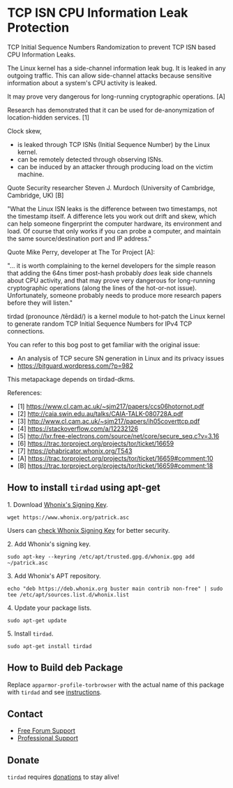 # TCP ISN CPU Information Leak Protection #

TCP Initial Sequence Numbers Randomization to prevent TCP ISN based CPU
Information Leaks.

The Linux kernel has a side-channel information leak bug.
It is leaked in any outgoing traffic.
This can allow side-channel attacks because sensitive information about
a system's CPU activity is leaked.

It may prove very dangerous for long-running cryptographic operations. [A]

Research has demonstrated that it can be used for de-anonymization of
location-hidden services. [1]

Clock skew,

- is leaked through TCP ISNs (Initial Sequence Number) by the Linux kernel.
- can be remotely detected through observing ISNs.
- can be induced by an attacker through producing load on the victim machine.

Quote Security researcher Steven J. Murdoch
(University of Cambridge, Cambridge, UK) [B]

"What the Linux ISN leaks is the difference between two timestamps, not the
timestamp itself. A difference lets you work out drift and skew, which can
help someone fingerprint the computer hardware, its environment and load. Of
course that only works if you can probe a computer, and maintain the same
source/destination port and IP address."

Quote Mike Perry, developer at The Tor Project [A]:

"... it is worth complaining to the kernel developers for the simple
reason that adding the 64ns timer post-hash probably *does* leak side channels
about CPU activity, and that may prove very dangerous for long-running
cryptographic operations (along the lines of the hot-or-not issue).
Unfortunately, someone probably needs to produce more research papers before
they will listen."

tirdad (pronounce /tērdäd/) is a kernel module to hot-patch the Linux kernel
to generate random TCP Initial Sequence Numbers for IPv4 TCP connections.

You can refer to this bog post to get familiar with the original issue:

- An analysis of TCP secure SN generation in Linux and its privacy issues
- https://bitguard.wordpress.com/?p=982

This metapackage depends on tirdad-dkms.

References:

- [1]​ https://www.cl.cam.ac.uk/~sjm217/papers/ccs06hotornot.pdf
- [2]​ http://caia.swin.edu.au/talks/CAIA-TALK-080728A.pdf
- [3]​ http://www.cl.cam.ac.uk/~sjm217/papers/ih05coverttcp.pdf
- [4]​ https://stackoverflow.com/a/12232126
- [5] ​http://lxr.free-electrons.com/source/net/core/secure_seq.c?v=3.16
- [6] https://trac.torproject.org/projects/tor/ticket/16659
- [7] https://phabricator.whonix.org/T543
- [A] https://trac.torproject.org/projects/tor/ticket/16659#comment:10
- [B] https://trac.torproject.org/projects/tor/ticket/16659#comment:18
## How to install `tirdad` using apt-get ##

1\. Download [Whonix's Signing Key]().

```
wget https://www.whonix.org/patrick.asc
```

Users can [check Whonix Signing Key](https://www.whonix.org/wiki/Whonix_Signing_Key) for better security.

2\. Add Whonix's signing key.

```
sudo apt-key --keyring /etc/apt/trusted.gpg.d/whonix.gpg add ~/patrick.asc
```

3\. Add Whonix's APT repository.

```
echo "deb https://deb.whonix.org buster main contrib non-free" | sudo tee /etc/apt/sources.list.d/whonix.list
```

4\. Update your package lists.

```
sudo apt-get update
```

5\. Install `tirdad`.

```
sudo apt-get install tirdad
```

## How to Build deb Package ##

Replace `apparmor-profile-torbrowser` with the actual name of this package with `tirdad` and see [instructions](https://www.whonix.org/wiki/Dev/Build_Documentation/apparmor-profile-torbrowser).

## Contact ##

* [Free Forum Support](https://forums.whonix.org)
* [Professional Support](https://www.whonix.org/wiki/Professional_Support)

## Donate ##

`tirdad` requires [donations](https://www.whonix.org/wiki/Donate) to stay alive!
